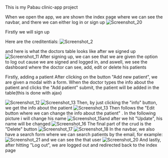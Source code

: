 This is my Pabau clinic-app project

When we open the app, we are shown the index page where we can see the navbar, and there we can either log in or sign up
![Screenshot_20](https://user-images.githubusercontent.com/90925461/172976989-14930d21-eecb-4dea-b234-0c8c23b60eb4.png)

Firstly we will sign up 

Here are the creditentials:
![Screenshot_2](https://user-images.githubusercontent.com/90925461/172972470-84b71e3f-f3c1-4e2c-b20c-c887759d8a4b.png)

and here is what the doctors table looks like after we signed up
![Screenshot_11](https://user-images.githubusercontent.com/90925461/172975921-56536f20-6dcf-4764-9e7c-de2ec2a62bb0.png)
After signing up, we can see that we are given the option to log out cause we are signed and logged in, and aswell, we see the dashboard where the doctor can see, add, edit or delete his patients

Firstly, adding a patient
After clicking on the button "Add new patient", we are given a modal with a form. When the doctor types the info about the patient and clicks the "Add patient" submit, the patient will be added in the table(this is done with ajax)

![Screenshot_12](https://user-images.githubusercontent.com/90925461/172976014-34d32fc7-c6b8-4d2c-8162-47fb1f3ec80a.png)
![Screenshot_13](https://user-images.githubusercontent.com/90925461/172976069-8f75e0f7-2ec0-40b4-871e-8f722c3af15b.png)
Then, by just clicking the "info" button, we get the info about the patient 
![Screenshot_13](https://user-images.githubusercontent.com/90925461/172976187-3d34ec1c-11a4-429b-950c-1bcf7db60a47.png)
Then follows the "Edit button where we can change the info about the patient" . In the following picture i will change his name 
![Screenshot_15](https://user-images.githubusercontent.com/90925461/172976359-8caba32f-d87e-44bd-a3d4-5e01940cf14f.png)and after we hit "Update", his name will be changed
![Screenshot_16](https://user-images.githubusercontent.com/90925461/172976369-5b6673ce-787b-43df-b3b0-2374b9867ed8.png)
The final part of the crud is the "Delete" button
![Screenshot_17](https://user-images.githubusercontent.com/90925461/172976460-93010a78-1037-4282-9f7f-640312bcc41d.png)
![Screenshot_18](https://user-images.githubusercontent.com/90925461/172976476-e6ee3d84-60cb-4484-b442-3cdd87009eb1.png)
In the navbar, we also have a search form where we can search patients by the email, for example:
![Screenshot_21](https://user-images.githubusercontent.com/90925461/172976760-2e4b1569-62d1-4c9d-84e7-3e7200f0bdb3.png)
and we can see the that user
![Screenshot_20](https://user-images.githubusercontent.com/90925461/172976803-1e039717-61ad-402d-85d9-5a3ccf6cc91b.png)
And lastly, after hitting "Log out", we are logged out and redirected back to the index page

